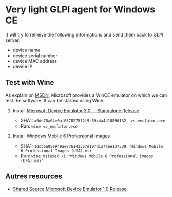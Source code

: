# Very light GLPI agent for Windows CE

It will try to retreive the following informations and send them back to GLPI
server:
 - device name
 - device serial number
 - device MAC address
 - device IP

## Test with Wine
As explain on [MSDN](https://msdn.microsoft.com/en-us/library/aa462416.aspx), Microsoft
provides a WinCE emulator on which we can test the software. It can be started using Wine.

1. Install [Microsoft Device Emulator 3.0 -- Standalone Release](https://www.microsoft.com/en-us/download/details.aspx?id=5352)
   - SHA1: `a0de78a04e0af037027512f9c89c4a4d18896132  vs_emulator.exe`
   - Run: `wine vs_emulator.exe`

1. Install [Windows Mobile 6 Professional Images](https://www.microsoft.com/en-us/download/details.aspx?id=7974)
   - SHA1: `1dcc6a95e949ae776143357d197d1a7a6e137539  Windows Mobile 6 Professional Images (USA).msi`
   - Run: `wine msiexec /i "Windows Mobile 6 Professional Images (USA).msi"`
    

## Autres resources
 - [Shared Source Microsoft Device Emulator 1.0 Release](https://www.microsoft.com/en-us/download/details.aspx?id=10865)

